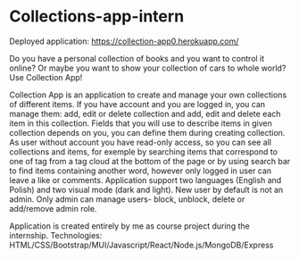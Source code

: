 # Collections-app-intern
Deployed application:  https://collection-app0.herokuapp.com/

   Do you have a personal collection of books and you want to control it online? Or maybe you want to show your collection of cars to whole world? 
Use Collection App!

   Collection App is an application to create and manage your own collections of different items. 
If you have account and you are logged in, you can manage them: add, edit or delete collection and add, edit and delete each item in this collection. Fields that you will use to describe items in given collection depends on you, you can define them during creating collection. As user without account you have read-only access, so you can see all collections and items, for exemple by searching items that correspond to one of tag from a tag cloud at the bottom of the page or by using search bar to find items containing another word, however only logged in user can leave a like or comments. 
Application support two languages (English and Polish) and two visual mode (dark and light).
New user by default is not an admin. Only admin can manage users- block, unblock, delete or add/remove admin role.


Application is created entirely by me as course project during the internship.
Technologies: HTML/CSS/Bootstrap/MUI/Javascript/React/Node.js/MongoDB/Express
